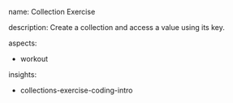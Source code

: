 name: Collection Exercise

description: Create a collection and access a value using its key.

aspects:
  - workout

insights:
  - collections-exercise-coding-intro
